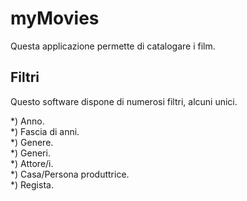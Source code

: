 myMovies
========
Questa applicazione permette di catalogare i film.


<h2> Filtri </h2>
Questo software dispone di numerosi filtri, alcuni unici.

*) Anno. <br>
*) Fascia di anni.<br>
*) Genere.<br>
*) Generi.<br>
*) Attore/i.<br>
*) Casa/Persona produttrice.<br>
*) Regista. <br>
